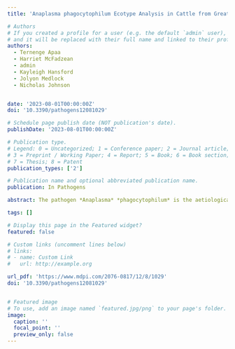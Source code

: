 ```yaml
---
title: 'Anaplasma phagocytophilum Ecotype Analysis in Cattle from Great Britain'

# Authors
# If you created a profile for a user (e.g. the default `admin` user), write the username (folder name) here
# and it will be replaced with their full name and linked to their profile.
authors:
  - Ternenge Apaa
  - Harriet McFadzean
  - admin
  - Kayleigh Hansford
  - Jolyon Medlock 
  - Nicholas Johnson


date: '2023-08-01T00:00:00Z'
doi: '10.3390/pathogens12081029'

# Schedule page publish date (NOT publication's date).
publishDate: '2023-08-01T00:00:00Z'

# Publication type.
# Legend: 0 = Uncategorized; 1 = Conference paper; 2 = Journal article;
# 3 = Preprint / Working Paper; 4 = Report; 5 = Book; 6 = Book section;
# 7 = Thesis; 8 = Patent
publication_types: ['2']

# Publication name and optional abbreviated publication name.
publication: In Pathogens

abstract: The pathogen *Anaplasma* *phagocytophilum* is the aetiological agent of tick-borne fever in cattle and sheep, and granulocytic anaplasmosis in human and dogs. Livestock, companion animal and human infections with *A*. *phagocytophilum* have been reported globally. Across England and Wales, two isolates (called ecotypes) have been reported in ticks. This study examined *A*. *phagocytophilum* isolates present in livestock and wildlife in Great Britain (GB), with a particular focus on cattle. Clinical submissions (EDTA blood) from cattle (n = 21) and sheep (n = 3) were received by APHA for tick-borne disease testing and the animals were confirmed to be infected with *A*. *phagocytophilum* using a PCR targeting the Msp2 gene. Further submissions from roe deer (n = 2), red deer (n = 2) and *Ixodes* *ricinus* ticks (n = 22) were also shown to be infected with *A*. *phagocytophilum*. Subsequent analysis using a nested PCR targeting the groEL gene and sequencing confirmed the presence of ecotype I in cattle, sheep, red deer and *I*. *ricinus*, and ecotype II in roe deer and *I*. *ricinus* removed from deer carcasses. Despite the presence of two ecotypes, widely distributed in ticks from England and Wales, only ecotype I was detected in cattle in this study.

tags: []

# Display this page in the Featured widget?
featured: false

# Custom links (uncomment lines below)
# links:
# - name: Custom Link
#   url: http://example.org

url_pdf: 'https://www.mdpi.com/2076-0817/12/8/1029'
doi: '10.3390/pathogens12081029'


# Featured image
# To use, add an image named `featured.jpg/png` to your page's folder.
image:
  caption: ''
  focal_point: ''
  preview_only: false
---
```

